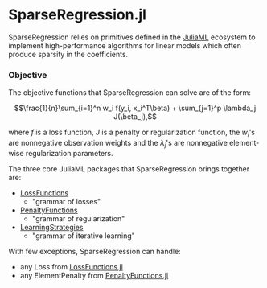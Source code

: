 # SparseRegression.jl

SparseRegression relies on primitives defined in the [JuliaML](https://github.com/JuliaML) ecosystem to implement high-performance algorithms for linear models which often produce sparsity in the coefficients.  

### Objective
The objective functions that SparseRegression can solve are of the form:

```math
\frac{1}{n}\sum_{i=1}^n w_i f(y_i, x_i^T\beta) + \sum_{j=1}^p \lambda_j J(\beta_j),
```
where $f$ is a loss function, $J$ is a penalty or regularization function, the $w_i$'s are nonnegative observation weights and the $\lambda_j$'s are nonnegative element-wise regularization parameters.

The three core JuliaML packages that SparseRegression brings together are:

- [LossFunctions](https://github.com/JuliaML/LossFunctions.jl)
  - "grammar of losses"
- [PenaltyFunctions](https://github.com/JuliaML/PenaltyFunctions.jl)
  - "grammar of regularization"
- [LearningStrategies](https://github.com/JuliaML/LearningStrategies.jl)
  - "grammar of iterative learning"

With few exceptions, SparseRegression can handle:
  - any Loss from [LossFunctions.jl](https://github.com/JuliaML/LossFunctions.jl#available-losses)
  - any ElementPenalty from [PenaltyFunctions.jl](https://github.com/JuliaML/PenaltyFunctions.jl#available-penalties)
